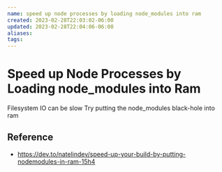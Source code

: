 ```yaml
---
name: speed up node processes by loading node_modules into ram
created: 2023-02-28T22:03:02-06:00
updated: 2023-02-28T22:04:06-06:00
aliases: 
tags: 
---
```

# Speed up Node Processes by Loading node_modules into Ram

Filesystem IO can be slow
Try putting the node_modules black-hole into ram

## Reference
- https://dev.to/natelindev/speed-up-your-build-by-putting-nodemodules-in-ram-15h4